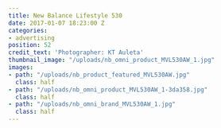 ```yaml
---
title: New Balance Lifestyle 530
date: 2017-01-07 18:23:00 Z
categories:
- advertising
position: 52
credit_text: 'Photographer: KT Auleta'
thumbnail_image: "/uploads/nb_omni_product_MVL530AW_1.jpg"
images:
- path: "/uploads/nb_product_featured_MVL530AW.jpg"
  class: half
- path: "/uploads/nb_omni_product_MVL530AW_1-3da358.jpg"
  class: half
- path: "/uploads/nb_omni_brand_MVL530AW_1.jpg"
  class: half
---
```


